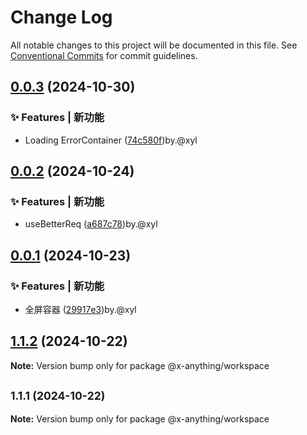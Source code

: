 # Change Log

All notable changes to this project will be documented in this file.
See [Conventional Commits](https://conventionalcommits.org) for commit guidelines.

## [0.0.3](https://github.com/qq1031824970/x-anything/compare/v0.0.2...v0.0.3) (2024-10-30)

### ✨ Features | 新功能

* Loading ErrorContainer ([74c580f](https://github.com/qq1031824970/x-anything/commit/74c580f7e7239c2ef0a02cfa3a2e5344b6557604))by.@xyl

## [0.0.2](https://github.com/qq1031824970/x-anything/compare/v0.0.1...v0.0.2) (2024-10-24)

### ✨ Features | 新功能

* useBetterReq ([a687c78](https://github.com/qq1031824970/x-anything/commit/a687c78ce03ad0addb8d1db162f21943fd48fc90))by.@xyl

## [0.0.1](https://github.com/qq1031824970/x-anything/compare/v1.1.2...v0.0.1) (2024-10-23)

### ✨ Features | 新功能

* 全屏容器 ([29917e3](https://github.com/qq1031824970/x-anything/commit/29917e3da67ba1c584a680fb973a481e0a7a36a3))by.@xyl

## [1.1.2](https://github.com/qq1031824970/x-ui/compare/v1.1.1...v1.1.2) (2024-10-22)

**Note:** Version bump only for package @x-anything/workspace

## <small>1.1.1 (2024-10-22)</small>

**Note:** Version bump only for package @x-anything/workspace
